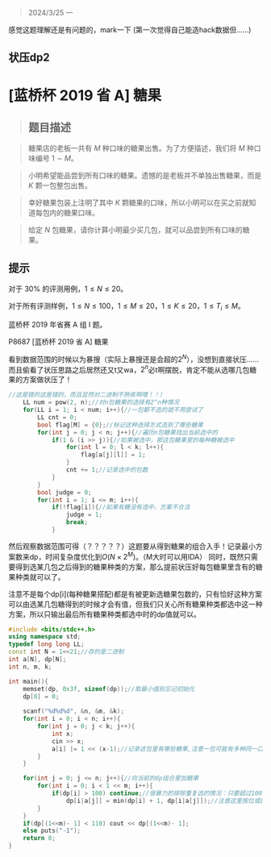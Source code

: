 >2024/3/25 一

感觉这题理解还是有问题的，mark一下
(第一次觉得自己能造hack数据但……)

## 状压dp2

# [蓝桥杯 2019 省 A] 糖果

>## 题目描述

>糖果店的老板一共有 $M$ 种口味的糖果出售。为了方便描述，我们将 $M$ 种口味编号 $1$ ∼ $M$。

>小明希望能品尝到所有口味的糖果。遗憾的是老板并不单独出售糖果，而是 $K$ 颗一包整包出售。

>幸好糖果包装上注明了其中 $K$ 颗糖果的口味，所以小明可以在买之前就知道每包内的糖果口味。

>给定 $N$ 包糖果，请你计算小明最少买几包，就可以品尝到所有口味的糖果。

## 提示

对于 $30\%$ 的评测用例，$1 \le N \le 20$。

对于所有评测样例，$1 \le N \le 100$，$1 \le M \le 20$，$1 \le K \le 20$，$1 \le T_i \le M$。

蓝桥杯 2019 年省赛 A 组 I 题。

P8687 [蓝桥杯 2019 省 A] 糖果

看到数据范围的时候以为暴搜（实际上暴搜还是会超的$2^N$），没想到直接状压……
而且偷看了状压思路之后居然还又t又wa，$2^n$必t啊摆脱，肯定不能从选哪几包糖果的方案做状压了！

```c++
//这是错的这是错的，而且显然对二进制不熟练啊喂！！）
	LL num = pow(2, n);//对n包糖果的选择有2^n种情况
	for(LL i = 1; i < num; i++){//一包都不选的就不用尝试了
		LL cnt = 0;
		bool flag[M] = {0};//标记这种选择方式选到了哪些糖果
		for(int j = 0; j < n; j++){//遍历n包糖果找出当前选中的
			if(1 & (i >> j)){//如果被选中，那这包糖果里的每种糖被选中
				for(int l = 0; l < k; l++){
					flag[a[j][l]] = 1;
				}
				cnt += 1;//记录选中的包数
			}
		}
		bool judge = 0;
		for(int i = 1; i <= m; i++){
			if(!flag[i]){//如果有糖没有选中，方案不合法
				judge = 1;
				break;
			}

```

然后观察数据范围可得（？？？？？）这题要从得到糖果的组合入手！记录最小方案数来dp，时间复杂度优化到$O(N×2^M)$。（M大时可以用IDA）
同时，既然只需要得到选某几包之后得到的糖果种类的方案，那么提前状压好每包糖果里含有的糖果种类就可以了。

注意不是每个dp[i]\(每种糖果搭配)都是有被更新选糖果包数的，只有恰好这种方案可以由选某几包糖得到的时候才会有值，但我们只关心所有糖果种类都选中这一种方案，所以只输出最后所有糖果种类都选中时的dp值就可以。

```c++
#include <bits/stdc++.h>
using namespace std;
typedef long long LL;
const int N = 1<<21;//存的是二进制
int a[N], dp[N];
int n, m, k;

int main(){
	memset(dp, 0x3f, sizeof(dp));//取最小值别忘记初始化
	dp[0] = 0;
	
	scanf("%d%d%d", &n, &m, &k);
	for(int i = 0; i < n; i++){
		for(int j = 0; j < k; j++){
			int x;
			cin >> x;
			a[i] |= 1 << (x-1);//记录这包里有哪些糖果,注意一包可能有多种同一口味
		}
	}

	for(int j = 0; j <= n; j++){//向当前的dp组合里加糖果	
		for(int i = 0; i < 1 << m; i++){
			if(dp[i] > 100) continue;//很暴力的排除重复选的情况：只要超过100必有重复，那就不要了（实际上真的记录然后保证每步都不重复是很难的，这里直接等到最后再排除）
				dp[i|a[j]] = min(dp[i] + 1, dp[i|a[j]]);//注意这里按位或的用法，表示有可能重复的加入
		}
	}
	if(dp[(1<<m)- 1] < 110) cout << dp[(1<<m)- 1];
	else puts("-1");
	return 0;
}
```
